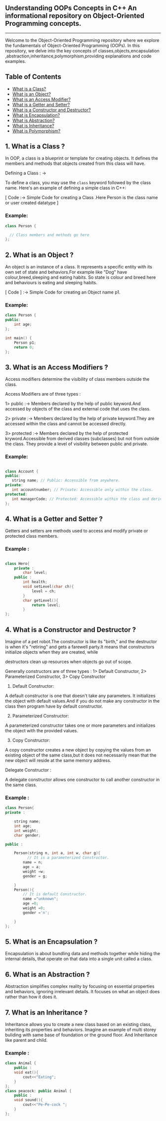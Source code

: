 Understanding OOPs Concepts in C++
An informational repository on Object-Oriented Programming concepts.
------------------------------------------------------------------------------
--------------------------------------------------------------------------------

Welcome to the Object-Oriented Programming repository where we explore the fundamentals of Object-Oriented Programming (OOPs). In this repository, we delve into the key concepts of classes,objects,encapsulation ,abstraction,inheritance,polymorphism,providing explanations and code examples.

## Table of Contents

- [What is a Class?](#what-is-a-class)
- [What is an Object?](#what-is-an-object)
- [What is an Access Modifier?](#what-is-an-access-modifier)
- [What is a Getter and Setter?](#what-is-a-getter-and-setter)
- [What is a Constructor and Destructor?](#what-is-a-constructor-and-destructor)
- [What is Encapsulation?](#what-is-encapsulation)
- [What is Abstraction?](#what-is-abstraction)
- [What is Inheritance?](#what-is-inheritance)
- [What is Polymorphism?](#what-is-polymorphism)


## 1. What is a Class ?

In OOP, a class is a blueprint or template for creating objects. It defines the members and methods that objects created from this class will have.

Defining a Class : ->

To define a class, you may use the `class` keyword followed by the class name. Here's an example of defining a simple class in C++:


[ Code :-> Simple Code for creating a Class .Here Person is the class name or user created datatype ] 

### Example:
```cpp
class Person {

  // Class members and methods go here
};
```


## 2. What is an Object ?

An object is an instance of a class. It represents a specific entity with its own set of state and behaviors.For example like "Dog" have colour,breed,sleeping and eating habits.
So state is colour and breed here and behaviours is eating and sleeping habits.


[ Code ] :-> Simple Code for creating an Object name p1.

### Example:
```cpp
class Person {
public:
    int age;
};

int main() {
    Person p1;
    return 0;
};
```

  
## 3. What is an Access Modifiers ?

 Access modifiers determine the visibility of class members outside the class.
 
 Access Modifiers are of three types :
 
 1> public    :-> Members declared by the help of public keyword.And accessed by objects of the class and external code that uses the class.
 
 2> private   :-> Members declared by the help of private keyword.They are accessed within the class and cannot be accessed directly.
 
 3> protected :->  Members declared by the help of protected kryword.Accessible from derived classes (subclasses) but not from outside the class. They provide a level of visibility between public and private.

 ### Example:
 
 ```cpp

class Account {
public:
    string name; // Public: Accessible from anywhere.
private:
    int accountnumber; // Private: Accessible only within the class.
protected:
    int managerCode; // Protected: Accessible within the class and derived classes.
};

```

## 4. What is a Getter and Setter ?

Getters and setters are methods used to access and modify private or protected class members.

### Example :

```cpp

class Hero{
    private :
        char level;
    public :
        int health;
        void setLevel(char ch){
            level = ch;
        }
        char getLevel(){
            return level;
        }
};
```


## 4. What is a Constructor and Destructor ?

Imagine of a pet robot.The constructor is like its "birth," and the destructor is when it's "retiring" and gets a farewell party.It means that constructors initialize objects when they are created, while

destructors clean up resources when objects go out of scope. 

Generally constructors are of three types : 1> Default Constructor, 2> Parameterized Constructor, 3> Copy Constructor

1. Default Constructor:

A default constructor is one that doesn't take any parameters. It initializes the object with default values.And if you do not make any constructor in the class then program have by default constructor.

2. Parameterized Constructor:

A parameterized constructor takes one or more parameters and initializes the object with the provided values.

3. Copy Constructor:

A copy constructor creates a new object by copying the values from an existing object of the same class,but it does not necessarily mean that the new object will reside at the same memory address.

 Delegate Constructor :

A delegate constructor allows one constructor to call another constructor in the same class.

### Example :

```cpp
class Person{
private :

    string name;
    int age;
    int weight;
    char gender;

public :

    Person(string n, int a, int w, char g){
          // It is a parameterized Constructor.
        name = n;
        age = a;
        weight =w;
        gender = g;

    }
    Person(){
        // It is default Constructor.
        name ="unknown";
        age =0;
        weight =0;
        gender ='n';

    }
};
```

## 5. What is an Encapsulation ?

Encapsulation is about bundling data and methods together while hiding the internal details, that operate on that data into a single unit called a class.

## 6. What is an Abstraction ?
 Abstraction simplifies complex reality by focusing on essential properties and behaviors, ignoring irrelevant details. It focuses on what an object does rather than how it does it.

 ## 7. What is an Inheritance ?
 Inheritance allows you to create a new class based on an existing class, inheriting its properties and behaviors. Imagine an example of multi storey buliding with same base of foundation or the ground floor. 
And Inheritance like parent and child.

### Example :
```cpp
class Animal {  
    public :
    void eat(){
        cout<<"Eating";
    }
};
class peacock: public Animal {
    public :
    void sound(){
        cout<<"Pe-Pe-cock ";
    }
};
```

 



     


    
